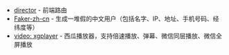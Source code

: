 - [director](https://github.com/flatiron/director) - 前端路由 
- [Faker-zh-cn](https://www.npmjs.com/package/faker-zh-cn) - 生成一堆假的中文用户（包括名字、IP、地址、手机号码、经纬度等）
- [video: xgplayer](http://h5player.bytedance.com/) - 西瓜播放器，支持倍速播放、弹幕、微信同层播放、微信全屏播放
